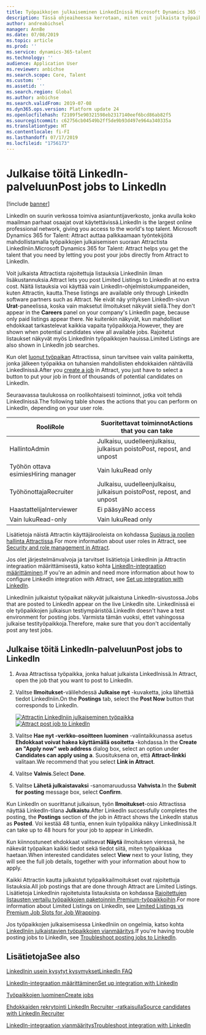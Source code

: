 ```yaml
---
title: Työpaikkojen julkaiseminen LinkedInissä Microsoft Dynamics 365 for Talent - Attractista
description: Tässä ohjeaiheessa kerrotaan, miten voit julkaista työpaikkoja Dynamics 365 for Talent - Attractista LinkedIniin.
author: andreabichsel
manager: AnnBe
ms.date: 07/08/2019
ms.topic: article
ms.prod: ''
ms.service: dynamics-365-talent
ms.technology: ''
audience: Application User
ms.reviewer: anbichse
ms.search.scope: Core, Talent
ms.custom: ''
ms.assetid: ''
ms.search.region: Global
ms.author: anbichse
ms.search.validFrom: 2019-07-08
ms.dyn365.ops.version: Platform update 24
ms.openlocfilehash: f2109f5e90321598eb2317140eef6bcd86ab82f5
ms.sourcegitcommit: c62756cb04549b2ff5de9b93d497e964a340335a
ms.translationtype: HT
ms.contentlocale: fi-FI
ms.lasthandoff: 07/17/2019
ms.locfileid: "1756173"
---
```

# <a name="post-jobs-to-linkedin"></a><span data-ttu-id="67b5c-103">Julkaise töitä LinkedIn-palveluun</span><span class="sxs-lookup"><span data-stu-id="67b5c-103">Post jobs to LinkedIn</span></span>

[!include [banner](../includes/banner.md)]

<span data-ttu-id="67b5c-104">LinkedIn on suurin verkossa toimiva asiantuntijaverkosto, jonka avulla koko maailman parhaat osaajat ovat käytettävissä.</span><span class="sxs-lookup"><span data-stu-id="67b5c-104">LinkedIn is the largest online professional network, giving you access to the world's top talent.</span></span> <span data-ttu-id="67b5c-105">Microsoft Dynamics 365 for Talent: Attract auttaa palkkaamaan työntekijöitä mahdollistamalla työpaikkojen julkaisemisen suoraan Attractista LinkedIniin.</span><span class="sxs-lookup"><span data-stu-id="67b5c-105">Microsoft Dynamics 365 for Talent: Attract helps you get the talent that you need by letting you post your jobs directly from Attract to LinkedIn.</span></span>

<span data-ttu-id="67b5c-106">Voit julkaista Attractista rajoitettuja listauksia LinkedIniin ilman lisäkustannuksia.</span><span class="sxs-lookup"><span data-stu-id="67b5c-106">Attract lets you post Limited Listings to LinkedIn at no extra cost.</span></span> <span data-ttu-id="67b5c-107">Näitä listauksia voi käyttää vain LinkedIn-ohjelmistokumppaneiden, kuten Attractin, kautta.</span><span class="sxs-lookup"><span data-stu-id="67b5c-107">These listings are available only through LinkedIn software partners such as Attract.</span></span> <span data-ttu-id="67b5c-108">Ne eivät näy yrityksen LinkedIn-sivun **Urat**-paneelissa, koska vain maksetut ilmoitukset näkyvät siellä.</span><span class="sxs-lookup"><span data-stu-id="67b5c-108">They don't appear in the **Careers** panel on your company's LinkedIn page, because only paid listings appear there.</span></span> <span data-ttu-id="67b5c-109">Ne kuitenkin näkyvät, kun mahdolliset ehdokkaat tarkastelevat kaikkia vapaita työpaikkoja.</span><span class="sxs-lookup"><span data-stu-id="67b5c-109">However, they are shown when potential candidates view all available jobs.</span></span> <span data-ttu-id="67b5c-110">Rajoitetut listaukset näkyvät myös LinkedInin työpaikkojen hauissa.</span><span class="sxs-lookup"><span data-stu-id="67b5c-110">Limited Listings are also shown in LinkedIn job searches.</span></span>

<span data-ttu-id="67b5c-111">Kun olet [luonut työpaikan](./creating-jobs-attract.md) Attractissa, sinun tarvitsee vain valita painiketta, jonka jälkeen työpaikka on tuhansien mahdollisten ehdokkaiden nähtävillä LinkedInissä.</span><span class="sxs-lookup"><span data-stu-id="67b5c-111">After you [create a job](./creating-jobs-attract.md) in Attract, you just have to select a button to put your job in front of thousands of potential candidates on LinkedIn.</span></span>

<span data-ttu-id="67b5c-112">Seuraavassa taulukossa on roolikohtaisesti toiminnot, jotka voit tehdä LinkedInissä.</span><span class="sxs-lookup"><span data-stu-id="67b5c-112">The following table shows the actions that you can perform on LinkedIn, depending on your user role.</span></span>

| <span data-ttu-id="67b5c-113">Rooli</span><span class="sxs-lookup"><span data-stu-id="67b5c-113">Role</span></span> | <span data-ttu-id="67b5c-114">Suoritettavat toiminnot</span><span class="sxs-lookup"><span data-stu-id="67b5c-114">Actions that you can take</span></span> |
|---|---|
| <span data-ttu-id="67b5c-115">Hallinto</span><span class="sxs-lookup"><span data-stu-id="67b5c-115">Admin</span></span> | <span data-ttu-id="67b5c-116">Julkaisu, uudelleenjulkaisu, julkaisun poisto</span><span class="sxs-lookup"><span data-stu-id="67b5c-116">Post, repost, and unpost</span></span> |
| <span data-ttu-id="67b5c-117">Työhön ottava esimies</span><span class="sxs-lookup"><span data-stu-id="67b5c-117">Hiring manager</span></span> | <span data-ttu-id="67b5c-118">Vain luku</span><span class="sxs-lookup"><span data-stu-id="67b5c-118">Read only</span></span> |
| <span data-ttu-id="67b5c-119">Työhönottaja</span><span class="sxs-lookup"><span data-stu-id="67b5c-119">Recruiter</span></span> | <span data-ttu-id="67b5c-120">Julkaisu, uudelleenjulkaisu, julkaisun poisto</span><span class="sxs-lookup"><span data-stu-id="67b5c-120">Post, repost, and unpost</span></span> |
| <span data-ttu-id="67b5c-121">Haastattelija</span><span class="sxs-lookup"><span data-stu-id="67b5c-121">Interviewer</span></span> | <span data-ttu-id="67b5c-122">Ei pääsyä</span><span class="sxs-lookup"><span data-stu-id="67b5c-122">No access</span></span> |
| <span data-ttu-id="67b5c-123">Vain luku</span><span class="sxs-lookup"><span data-stu-id="67b5c-123">Read-only</span></span> | <span data-ttu-id="67b5c-124">Vain luku</span><span class="sxs-lookup"><span data-stu-id="67b5c-124">Read only</span></span> |

<span data-ttu-id="67b5c-125">Lisätietoja näistä Attractin käyttäjärooleista on kohdassa [Suojaus ja roolien hallinta Attractissa](./security-attract.md).</span><span class="sxs-lookup"><span data-stu-id="67b5c-125">For more information about user roles in Attract, see [Security and role management in Attract](./security-attract.md).</span></span>

<span data-ttu-id="67b5c-126">Jos olet järjestelmänvalvoja ja tarvitset lisätietoja LinkedInin ja Attractin integraation määrittämisestä, katso kohta [LinkedIn-integraation määrittäminen](./attract-admin-linkedin.md).</span><span class="sxs-lookup"><span data-stu-id="67b5c-126">If you're an admin and need more information about how to configure LinkedIn integration with Attract, see [Set up integration with LinkedIn](./attract-admin-linkedin.md).</span></span>

<span data-ttu-id="67b5c-127">LinkedIniin julkaistut työpaikat näkyvät julkaistuna LinkedIn-sivustossa.</span><span class="sxs-lookup"><span data-stu-id="67b5c-127">Jobs that are posted to LinkedIn appear on the live LinkedIn site.</span></span> <span data-ttu-id="67b5c-128">LinkedInissä ei ole työpaikkojen julkaisun testiympäristöä.</span><span class="sxs-lookup"><span data-stu-id="67b5c-128">LinkedIn doesn't have a test environment for posting jobs.</span></span> <span data-ttu-id="67b5c-129">Varmista tämän vuoksi, ettet vahingossa julkaise testityöpaikkoja.</span><span class="sxs-lookup"><span data-stu-id="67b5c-129">Therefore, make sure that you don't accidentally post any test jobs.</span></span>

## <a name="post-jobs-to-linkedin"></a><span data-ttu-id="67b5c-130">Julkaise töitä LinkedIn-palveluun</span><span class="sxs-lookup"><span data-stu-id="67b5c-130">Post jobs to LinkedIn</span></span>

1. <span data-ttu-id="67b5c-131">Avaa Attractissa työpaikka, jonka haluat julkaista LinkedInissä.</span><span class="sxs-lookup"><span data-stu-id="67b5c-131">In Attract, open the job that you want to post to LinkedIn.</span></span>
2. <span data-ttu-id="67b5c-132">Valitse **Ilmoitukset**-välilehdessä **Julkaise nyt** -kuvaketta, joka lähettää tiedot LinkedIniin.</span><span class="sxs-lookup"><span data-stu-id="67b5c-132">On the **Postings** tab, select the **Post Now** button that corresponds to LinkedIn.</span></span>

    <span data-ttu-id="67b5c-133">[![Attractin LinkedIniin julkaiseminen työpaikka](./media/attract-post-job-to-linkedin.png)](./media/attract-post-job-to-linkedin.png)</span><span class="sxs-lookup"><span data-stu-id="67b5c-133">[![Attract post job to LinkedIn](./media/attract-post-job-to-linkedin.png)](./media/attract-post-job-to-linkedin.png)</span></span>

3. <span data-ttu-id="67b5c-134">Valitse **Hae nyt -verkko-osoitteen luominen** -valintaikkunassa asetus **Ehdokkaat voivat hakea käyttämällä osoitetta** -kohdassa.</span><span class="sxs-lookup"><span data-stu-id="67b5c-134">In the **Create an "Apply now" web address** dialog box, select an option under **Candidates can apply using a**.</span></span> <span data-ttu-id="67b5c-135">Suosituksena on, että **Attract-linkki** valitaan.</span><span class="sxs-lookup"><span data-stu-id="67b5c-135">We recommend that you select **Link in Attract**.</span></span>
4. <span data-ttu-id="67b5c-136">Valitse **Valmis**.</span><span class="sxs-lookup"><span data-stu-id="67b5c-136">Select **Done**.</span></span>
5. <span data-ttu-id="67b5c-137">Valitse **Lähetä julkaistavaksi** -sanomaruudussa **Vahvista**.</span><span class="sxs-lookup"><span data-stu-id="67b5c-137">In the **Submit for posting** message box, select **Confirm**.</span></span>

<span data-ttu-id="67b5c-138">Kun LinkedIn on suorittanut julkaisun, työn **Ilmoitukset**-osio Attractissa näyttää LinkedIn-tilana **Julkaistu**.</span><span class="sxs-lookup"><span data-stu-id="67b5c-138">After LinkedIn successfully completes the posting, the **Postings** section of the job in Attract shows the LinkedIn status as **Posted**.</span></span> <span data-ttu-id="67b5c-139">Voi kestää 48 tuntia, ennen kuin työpaikka näkyy LinkedInissä.</span><span class="sxs-lookup"><span data-stu-id="67b5c-139">It can take up to 48 hours for your job to appear in LinkedIn.</span></span>

<span data-ttu-id="67b5c-140">Kun kiinnostuneet ehdokkaat valitsevat **Näytä** ilmoituksen vieressä, he näkevät työpaikan kaikki tiedot sekä tiedot siitä, miten työpaikkaa haetaan.</span><span class="sxs-lookup"><span data-stu-id="67b5c-140">When interested candidates select **View** next to your listing, they will see the full job details, together with your information about how to apply.</span></span>

<span data-ttu-id="67b5c-141">Kaikki Attractin kautta julkaistut työpaikkailmoitukset ovat rajoitettuja listauksia.</span><span class="sxs-lookup"><span data-stu-id="67b5c-141">All job postings that are done through Attract are Limited Listings.</span></span> <span data-ttu-id="67b5c-142">Lisätietoja LinkedInin rajoitetuista listauksista on kohdassa [Rajoitettujen listausten vertailu työpaikkojen paketoinnin Premium-työpaikkoihin](https://www.linkedin.com/help/recruiter/answer/79049).</span><span class="sxs-lookup"><span data-stu-id="67b5c-142">For more information about Limited Listings on LinkedIn, see [Limited Listings vs Premium Job Slots for Job Wrapping](https://www.linkedin.com/help/recruiter/answer/79049).</span></span>

<span data-ttu-id="67b5c-143">Jos työpaikkojen julkaisemisessa LinkedIniin on ongelmia, katso kohta [LinkedIniin julkaistavien työpaikkojen vianmääritys](./attract-troubleshoot-linkedin.md).</span><span class="sxs-lookup"><span data-stu-id="67b5c-143">If you're having trouble posting jobs to LinkedIn, see [Troubleshoot posting jobs to LinkedIn](./attract-troubleshoot-linkedin.md).</span></span>

## <a name="see-also"></a><span data-ttu-id="67b5c-144">Lisätietoja</span><span class="sxs-lookup"><span data-stu-id="67b5c-144">See also</span></span>

[<span data-ttu-id="67b5c-145">LinkedInin usein kysytyt kysymykset</span><span class="sxs-lookup"><span data-stu-id="67b5c-145">LinkedIn FAQ</span></span>](./attract-linkedin-faq.md)

[<span data-ttu-id="67b5c-146">LinkedIn-integraation määrittäminen</span><span class="sxs-lookup"><span data-stu-id="67b5c-146">Set up integration with LinkedIn</span></span>](./attract-admin-linkedin.md)

[<span data-ttu-id="67b5c-147">Työpaikkojen luominen</span><span class="sxs-lookup"><span data-stu-id="67b5c-147">Create jobs</span></span>](./creating-jobs-attract.md)

[<span data-ttu-id="67b5c-148">Ehdokkaiden rekrytointi LinkedIn Recruiter -ratkaisulla</span><span class="sxs-lookup"><span data-stu-id="67b5c-148">Source candidates with LinkedIn Recruiter</span></span>](./attract-linkedin-recruiter.md)

[<span data-ttu-id="67b5c-149">LinkedIn-integraation vianmääritys</span><span class="sxs-lookup"><span data-stu-id="67b5c-149">Troubleshoot integration with LinkedIn</span></span>](./attract-troubleshoot-linkedin.md)
